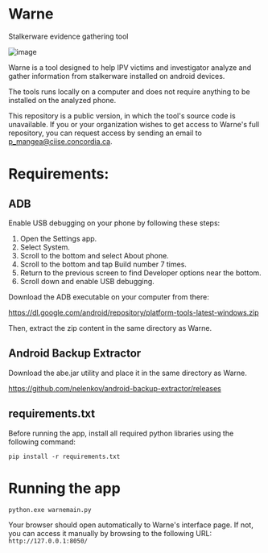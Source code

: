 # Warne
Stalkerware evidence gathering tool

![image](https://github.com/PhilippeMangeard/Warne/assets/149098175/90c7db68-881f-4623-8472-1d75d05731c3)


Warne is a tool designed to help IPV victims and investigator analyze and gather information from stalkerware installed on android devices.

The tools runs locally on a computer and does not require anything to be installed on the analyzed phone.

This repository is a public version, in which the tool's source code is unavailable. If you or your organization wishes to get access to Warne's full repository, you can request access by sending an email to p_mangea@ciise.concordia.ca.

# Requirements:

## ADB
Enable USB debugging on your phone by following these steps:
1) Open the Settings app.
2) Select System.
3) Scroll to the bottom and select About phone.
4) Scroll to the bottom and tap Build number 7 times.
5) Return to the previous screen to find Developer options near the bottom.
6) Scroll down and enable USB debugging.

Download the ADB executable on your computer from there:

https://dl.google.com/android/repository/platform-tools-latest-windows.zip

Then, extract the zip content in the same directory as Warne.

## Android Backup Extractor
Download the abe.jar utility and place it in the same directory as Warne.

https://github.com/nelenkov/android-backup-extractor/releases

## requirements.txt
Before running the app, install all required python libraries using the following command:

`pip install -r requirements.txt`

# Running the app
`python.exe warnemain.py`

Your browser should open automatically to Warne's interface page. If not, you can access it manually by browsing to the following URL: `http://127.0.0.1:8050/`
